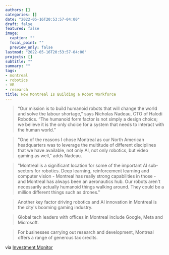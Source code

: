 ```yaml
---
authors: []
categories: []
date: "2022-05-16T20:53:57-04:00"
draft: false
featured: false
image:
  caption: ""
  focal_point: ""
  preview_only: false
lastmod: "2022-05-16T20:53:57-04:00"
projects: []
subtitle: ""
summary: ""
tags:
- montreal
- robotics
- VR
- research
title: How Montreal Is Building a Robot Workforce
---
```


> “Our mission is to build humanoid robots that will change the world and solve the labour shortage,” says Nicholas Nadeau, CTO of Halodi Robotics. “The humanoid form factor is not simply a design choice; we believe it is the only choice for a system that needs to interact with the human world.”

> "One of the reasons I chose Montreal as our North American headquarters was to leverage the multitude of different disciplines that we have available, not only AI, not only robotics, but video gaming as well," adds Nadeau.

> "Montreal is a significant location for some of the important AI sub-sectors for robotics. Deep learning, reinforcement learning and computer vision - Montreal has really strong capabilities in those - and Montreal has always been an aeronautics hub. Our robots aren't necessarily actually humanoid things walking around. They could be a million different things such as drones."

> Another key factor driving robotics and AI innovation in Montreal is the city's booming gaming industry.

> Global tech leaders with offices in Montreal include Google, Meta and Microsoft.

> For businesses carrying out research and development, Montreal offers a range of generous tax credits.

via [Investment Monitor](https://www.investmentmonitor.ai/ai/how-montreal-is-building-a-robot-workforce)
